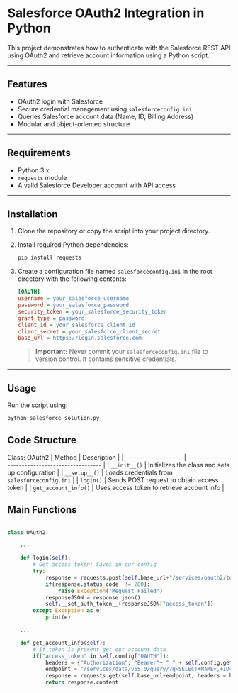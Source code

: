 # Salesforce OAuth2 Integration in Python

This project demonstrates how to authenticate with the Salesforce REST API using OAuth2 and retrieve account information using a Python script.

---

## Features

- OAuth2 login with Salesforce
- Secure credential management using `salesforceconfig.ini`
- Queries Salesforce account data (Name, ID, Billing Address)
- Modular and object-oriented structure

---

## Requirements

- Python 3.x
- `requests` module
- A valid Salesforce Developer account with API access

---

## Installation

1. Clone the repository or copy the script into your project directory.

2. Install required Python dependencies:

    ```bash
    pip install requests
    ```

3. Create a configuration file named `salesforceconfig.ini` in the root directory with the following contents:

    ```ini
    [OAUTH]
    username = your_salesforce_username
    password = your_salesforce_password
    security_token = your_salesforce_security_token
    grant_type = password
    client_id = your_salesforce_client_id
    client_secret = your_salesforce_client_secret
    base_url = https://login.salesforce.com
    ```

    > **Important:** Never commit your `salesforceconfig.ini` file to version control. It contains sensitive credentials.

---

## Usage

Run the script using:


```bash
python salesforce_solution.py
```

## Code Structure
Class: OAuth2
| Method               | Description                                     |
| -------------------- | ----------------------------------------------- |
| `__init__()`         | Initializes the class and sets up configuration |
| `__setup__()`        | Loads credentials from `salesforceconfig.ini`   |
| `login()`            | Sends POST request to obtain access token       |
| `get_account_info()` | Uses access token to retrieve account info      |



## Main Functions
```python

class OAuth2:

    ...

    def login(self):
        # Get access token: Saves in our config
        try:
            response = requests.post(self.base_url+"/services/oauth2/token", params = self.login_params)
            if(response.status_code  != 200):
                raise Exception("Request Failed")
            responseJSON = response.json()
            self.__set_auth_token__(responseJSON["access_token"]) 
        except Exception as e:
            print(e)

    ...

    def get_account_info(self):
        # If token is present get out account data
        if("access_token" in self.config["OAUTH"]):
            headers = {"Authorization": "Bearer"+ " " + self.config.get("OAUTH","access_token")}
            endpoint = "/services/data/v55.0/query/?q=SELECT+NAME+,+ID+,+BillingAddress+FROM+ACCOUNT"
            response = requests.get(self.base_url+endpoint, headers = headers)
            return response.content


```
